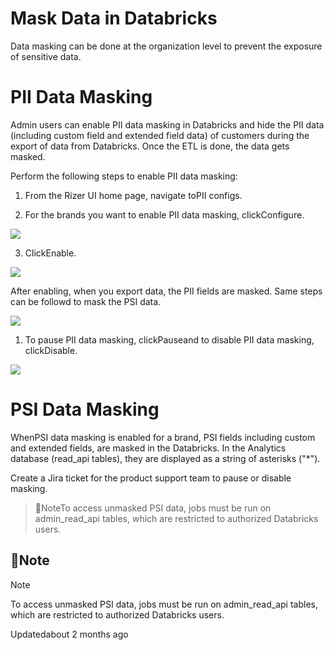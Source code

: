 # Mask Data in Databricks

Data masking can be done at the organization level to prevent the exposure of sensitive data.

# PII Data Masking

Admin users can enable PII data masking in Databricks and hide the PII data (including custom field and extended field data) of customers during the export of data from Databricks. Once the ETL is done, the data gets masked.

Perform the following steps to enable PII data masking:

1. From the Rizer UI home page, navigate toPII configs.

2. For the brands you want to enable PII data masking, clickConfigure.

![](https://files.readme.io/d30b549-a3b39d1-Configure_2.png)

3. ClickEnable.

![](https://files.readme.io/5281118-Enable_PII_masking.png)

After enabling, when you export data, the PII fields are masked. Same steps can be followd to mask the PSI data.

![](https://files.readme.io/91079d8-Masked_PII_data.png)

1. To pause PII data masking, clickPauseand to disable PII data masking, clickDisable.

![](https://files.readme.io/c0c1f1a-Disable.png)

# PSI Data Masking

WhenPSI data masking is enabled for a brand, PSI fields including custom and extended fields, are masked in the Databricks. In the Analytics database (read_api tables), they are displayed as a string of asterisks ("*").

Create a Jira ticket for the product support team to pause or disable masking.

> 📘NoteTo access unmasked PSI data, jobs must be run on admin_read_api tables, which are restricted to authorized Databricks users.

## 📘Note

Note

To access unmasked PSI data, jobs must be run on admin_read_api tables, which are restricted to authorized Databricks users.

Updatedabout 2 months ago